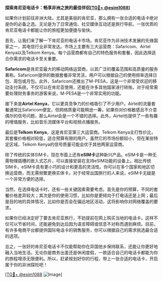 **探索肯尼亚电话卡：畅享非洲之旅的最佳伴侣[[TG💪+ @esim1088](https://t.me/s/esim1088)]**

如果你计划前往非洲大陆，尤其是美丽的肯尼亚，那么拥有一张合适的电话卡绝对是你的必备之选。无论是为了日常通信、社交媒体互动还是旅行导航，一张优质的肯尼亚电话卡都能让你的旅程更加便捷与愉快。

首先，让我们来了解一下肯尼亚的电话卡市场。肯尼亚作为非洲技术发展的先锋国家之一，其电信行业非常发达。市场上主要有三大运营商：Safaricom、Airtel Kenya以及Telkom Kenya。每个运营商都有自己的特色服务和套餐，因此选择适合你需求的电话卡至关重要。

**Safaricom**是肯尼亚最大的移动网络运营商，以其广泛的覆盖范围和高质量的服务著称。Safaricom提供的数据套餐非常灵活，用户可以根据自己的使用频率选择日包、周包或月包。此外，Safaricom还推出了M-PESA，这是一个非常受欢迎的移动支付系统，不仅可以在肯尼亚使用，还能在许多其他国家进行转账。对于经常需要处理财务事务的游客来说，M-PESA是一个非常实用的功能。

接下来是**Airtel Kenya**，它以更具竞争力的价格吸引了不少用户。Airtel的流量套餐通常比Safaricom便宜，但网络质量可能稍逊一筹。如果你对价格敏感且不介意偶尔的信号问题，那么Airtel会是一个不错的选择。此外，Airtel也提供了一些有趣的增值服务，比如音乐流媒体平台和视频点播服务。

最后是**Telkom Kenya**，这是肯尼亚第三大运营商。Telkom Kenya主打性价比，其套餐价格相对较低，适合预算有限的用户。虽然它的市场份额较小，但在某些特定区域，Telkom Kenya的信号质量可能会优于其他两家运营商。

除了传统的实体SIM卡，现在市面上还有**eSIM卡**这种新兴产品。eSIM卡是一种无需物理插槽的嵌入式芯片，可以直接安装在支持eSIM功能的设备上。相比传统SIM卡，eSIM卡具有更小巧的设计和更高的灵活性。你可以在多个国家和地区切换运营商，而无需频繁更换实体卡。对于经常出国旅行的人来说，eSIM卡无疑是一个非常方便的选择。

当然，在选择电话卡时，还有一些关键因素需要考虑。首先是你的预算，不同的套餐价格差异较大；其次是你的使用习惯，比如你是更倾向于打电话还是上网；最后是目的地的具体情况，比如你是否会在偏远地区活动，这将影响你对网络覆盖的要求。

如果你已经决定好了要去肯尼亚旅行，不妨提前在网上购买当地的电话卡。这样不仅可以节省时间，还能避免到达后因为语言障碍或信息不对称而遇到麻烦。目前，有许多电商平台都提供国际电话卡的销售服务，你可以根据自己的需求挑选最合适的选项。

总之，一张好的肯尼亚电话卡不仅能帮助你在异国他乡保持联系，还能让你更好地融入当地生活。无论你是商务出差还是休闲度假，一款适合自己的电话卡都能为你的旅程增添无限便利。所以，赶紧规划好你的行程，带上一张合适的电话卡，开启属于你的非洲探险吧！

[[TG💪+ @esim1088](https://t.me/s/esim1088) ![Image](https://i.postimg.cc/4NQfJmqS/Snipaste-2025-05-13-00-14-12.png)]